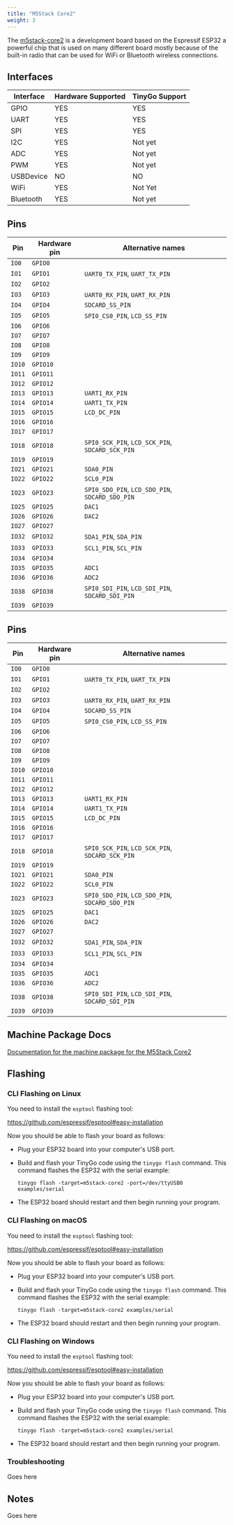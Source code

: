 ```yaml
---
title: "M5Stack Core2"
weight: 3
---
```


The [m5stack-core2](https://shop.m5stack.com/products/m5stack-core2-esp32-iot-development-kit) is a development board based on the Espressif ESP32 a powerful chip that is used on many different board mostly because of the built-in radio that can be used for WiFi or Bluetooth wireless connections.

## Interfaces

| Interface | Hardware Supported | TinyGo Support |
| --------- | ------------- | ----- |
| GPIO      | YES | YES |
| UART      | YES | YES |
| SPI       | YES | YES |
| I2C       | YES | Not yet |
| ADC       | YES | Not yet |
| PWM       | YES | Not yet |
| USBDevice | NO  | NO  |
| WiFi      | YES | Not Yet |
| Bluetooth | YES | Not yet |

## Pins

| Pin               | Hardware pin | Alternative names |
| ----------------- | ------------ | ----------------- |
| `IO0`             | `GPIO0`      |                   |
| `IO1`             | `GPIO1`      | `UART0_TX_PIN`, `UART_TX_PIN` |
| `IO2`             | `GPIO2`      |                   |
| `IO3`             | `GPIO3`      | `UART0_RX_PIN`, `UART_RX_PIN` |
| `IO4`             | `GPIO4`      | `SDCARD_SS_PIN`   |
| `IO5`             | `GPIO5`      | `SPI0_CS0_PIN`, `LCD_SS_PIN` |
| `IO6`             | `GPIO6`      |                   |
| `IO7`             | `GPIO7`      |                   |
| `IO8`             | `GPIO8`      |                   |
| `IO9`             | `GPIO9`      |                   |
| `IO10`            | `GPIO10`     |                   |
| `IO11`            | `GPIO11`     |                   |
| `IO12`            | `GPIO12`     |                   |
| `IO13`            | `GPIO13`     | `UART1_RX_PIN`    |
| `IO14`            | `GPIO14`     | `UART1_TX_PIN`    |
| `IO15`            | `GPIO15`     | `LCD_DC_PIN`      |
| `IO16`            | `GPIO16`     |                   |
| `IO17`            | `GPIO17`     |                   |
| `IO18`            | `GPIO18`     | `SPI0_SCK_PIN`, `LCD_SCK_PIN`, `SDCARD_SCK_PIN` |
| `IO19`            | `GPIO19`     |                   |
| `IO21`            | `GPIO21`     | `SDA0_PIN`        |
| `IO22`            | `GPIO22`     | `SCL0_PIN`        |
| `IO23`            | `GPIO23`     | `SPI0_SDO_PIN`, `LCD_SDO_PIN`, `SDCARD_SDO_PIN` |
| `IO25`            | `GPIO25`     | `DAC1`            |
| `IO26`            | `GPIO26`     | `DAC2`            |
| `IO27`            | `GPIO27`     |                   |
| `IO32`            | `GPIO32`     | `SDA1_PIN`, `SDA_PIN` |
| `IO33`            | `GPIO33`     | `SCL1_PIN`, `SCL_PIN` |
| `IO34`            | `GPIO34`     |                   |
| `IO35`            | `GPIO35`     | `ADC1`            |
| `IO36`            | `GPIO36`     | `ADC2`            |
| `IO38`            | `GPIO38`     | `SPI0_SDI_PIN`, `LCD_SDI_PIN`, `SDCARD_SDI_PIN` |
| `IO39`            | `GPIO39`     |                   |

## Pins

| Pin              | Hardware pin | Alternative names |
| ---------------- | ------------ | ----------------- |
| `IO0`            | `GPIO0`      |                   |
| `IO1`            | `GPIO1`      | `UART0_TX_PIN`, `UART_TX_PIN` |
| `IO2`            | `GPIO2`      |                   |
| `IO3`            | `GPIO3`      | `UART0_RX_PIN`, `UART_RX_PIN` |
| `IO4`            | `GPIO4`      | `SDCARD_SS_PIN`   |
| `IO5`            | `GPIO5`      | `SPI0_CS0_PIN`, `LCD_SS_PIN` |
| `IO6`            | `GPIO6`      |                   |
| `IO7`            | `GPIO7`      |                   |
| `IO8`            | `GPIO8`      |                   |
| `IO9`            | `GPIO9`      |                   |
| `IO10`           | `GPIO10`     |                   |
| `IO11`           | `GPIO11`     |                   |
| `IO12`           | `GPIO12`     |                   |
| `IO13`           | `GPIO13`     | `UART1_RX_PIN`    |
| `IO14`           | `GPIO14`     | `UART1_TX_PIN`    |
| `IO15`           | `GPIO15`     | `LCD_DC_PIN`      |
| `IO16`           | `GPIO16`     |                   |
| `IO17`           | `GPIO17`     |                   |
| `IO18`           | `GPIO18`     | `SPI0_SCK_PIN`, `LCD_SCK_PIN`, `SDCARD_SCK_PIN` |
| `IO19`           | `GPIO19`     |                   |
| `IO21`           | `GPIO21`     | `SDA0_PIN`        |
| `IO22`           | `GPIO22`     | `SCL0_PIN`        |
| `IO23`           | `GPIO23`     | `SPI0_SDO_PIN`, `LCD_SDO_PIN`, `SDCARD_SDO_PIN` |
| `IO25`           | `GPIO25`     | `DAC1`            |
| `IO26`           | `GPIO26`     | `DAC2`            |
| `IO27`           | `GPIO27`     |                   |
| `IO32`           | `GPIO32`     | `SDA1_PIN`, `SDA_PIN` |
| `IO33`           | `GPIO33`     | `SCL1_PIN`, `SCL_PIN` |
| `IO34`           | `GPIO34`     |                   |
| `IO35`           | `GPIO35`     | `ADC1`            |
| `IO36`           | `GPIO36`     | `ADC2`            |
| `IO38`           | `GPIO38`     | `SPI0_SDI_PIN`, `LCD_SDI_PIN`, `SDCARD_SDI_PIN` |
| `IO39`           | `GPIO39`     |                   |

## Machine Package Docs

[Documentation for the machine package for the M5Stack Core2](../machine/m5stack-core2)

## Flashing

### CLI Flashing on Linux

You need to install the `esptool` flashing tool:

https://github.com/espressif/esptool#easy-installation

Now you should be able to flash your board as follows:

- Plug your ESP32 board into your computer's USB port.
- Build and flash your TinyGo code using the `tinygo flash` command. This command flashes the ESP32 with the serial example:

    ```
    tinygo flash -target=m5stack-core2 -port=/dev/ttyUSB0 examples/serial
    ```

- The ESP32 board should restart and then begin running your program.

### CLI Flashing on macOS

You need to install the `esptool` flashing tool:

https://github.com/espressif/esptool#easy-installation

Now you should be able to flash your board as follows:

- Plug your ESP32 board into your computer's USB port.
- Build and flash your TinyGo code using the `tinygo flash` command. This command flashes the ESP32 with the serial example:

    ```
    tinygo flash -target=m5stack-core2 examples/serial
    ```

- The ESP32 board should restart and then begin running your program.

### CLI Flashing on Windows

You need to install the `esptool` flashing tool:

https://github.com/espressif/esptool#easy-installation

Now you should be able to flash your board as follows:

- Plug your ESP32 board into your computer's USB port.
- Build and flash your TinyGo code using the `tinygo flash` command. This command flashes the ESP32 with the serial example:

    ```
    tinygo flash -target=m5stack-core2 examples/serial
    ```

- The ESP32 board should restart and then begin running your program.

### Troubleshooting

Goes here

## Notes

Goes here
